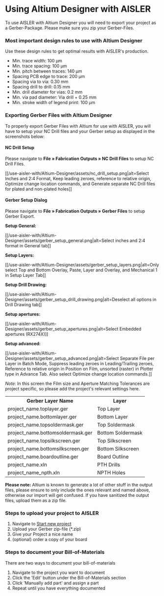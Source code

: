 <!-- --- title: Using Altium Design with AISLER -->
# Using Altium Designer with AISLER
To use AISLER with Altium Designer you will need to export your project as a Gerber-Package. Please make sure you zip your Gerber-Files. 

### Most important design rules to use with Altium Designer ###
Use these design rules to get optimal results with AISLER's production. 

- Min. trace width: 100 μm
- Min. trace spacing: 100 μm
- Min. pitch between traces: 140 μm
- Spacing PCB edge to trace: 200 μm
- Spacing via to via: 0.30 mm
- Spacing drill to drill: 0.15 mm
- Min. drill diameter for vias: 0.2 mm
- Min. via pad diameter: Via drill + 0.25 mm
- Min. stroke width of legend print: 100 μm

### Exporting Gerber Files with Altium Designer ###
To properly export Gerber Files with Altium for use with AISLER, you will have to setup your NC Drill files and your Gerber setup as displayed in the screenshots below:

#### NC Drill Setup ####

Please navigate to **File » Fabrication Outputs » NC Drill Files** to setup NC Drill Files.

[[/use-aisler-with/Altium-Designer/assets/nc_drill_setup.png|alt=Select Inches and 2:4 Format, Keep leading zeroes, reference to relative origin, Optimize change location commands, and Generate separate NC Drill files for plated and non-plated holes]]

#### Gerber Setup Dialog ####

Please navigate to **File » Fabrication Outputs » Gerber Files** to setup Gerber Export.


**Setup General:**

[[/use-aisler-with/Altium-Designer/assets/gerber_setup_general.png|alt=Select inches and 2:4 format in General tab]]


**Setup Layers:**

[[/use-aisler-with/Altium-Designer/assets/gerber_setup_layers.png|alt=Only select Top and Bottom Overlay, Paste, Layer and Overlay, and Mechanical 1 in Setup Layer Tab]]


**Setup Drill Drawing:**

[[/use-aisler-with/Altium-Designer/assets/gerber_setup_drill_drawing.png|alt=Deselect all options in Drill Drawing tab]]


**Setup apertures:**

[[/use-aisler-with/Altium-Designer/assets/gerber_setup_apertures.png|alt=Select Embedded apertures (RX274X)]]


**Setup advanced:**

[[/use-aisler-with/Altium-Designer/assets/gerber_setup_advanced.png|alt=Select Separate File per Layer in Batch Mode, Suppress leading zeroes in Leading/Trailing zeroes, Reference to relative origin in Position on Film, unsorted (raster) in Plotter type in Advance Tab. Also select Optimize change location commands.]]

*Note:* In this screen the Film size and Aperture Matching Tolerances are project specific, so please add the project's relevant settings here.


<table>
<tr><th>Gerber Layer Name</th><th>Layer</th></tr>
<tr> <td>project_name.toplayer.ger</td><td>Top Layer</td> </tr>
<tr> <td>project_name.bottomlayer.ger</td><td>Bottom Layer</td> </tr>
<tr> <td>project_name.topsoldermask.ger</td><td>Top Soldermask</td> </tr>
<tr> <td>project_name.bottomsoldermask.ger</td><td>Bottom Soldermask</td> </tr>
<tr> <td>project_name.topsilkscreen.ger</td><td>Top Silkscreen</td> </tr>
<tr> <td>project_name.bottomsilkscreen.ger</td><td>Bottom Silkscreen</td> </tr>
<tr> <td>project_name.boardoutline.ger</td><td>Board Outline</td> </tr>
<tr> <td>project_name.xln</td><td>PTH Drills</td> </tr>
<tr> <td>project_name_npth.xln</td><td>NPTH Holes</td> </tr>
</table>

**Please note:** Altium is known to generate a lot of other stuff in the output files, please ensure to only include the ones relevant and named above, otherwise our import will get confused. If you have sanitized the output files, upload them as a zip file. 

### Steps to upload your project to AISLER ###

1. Navigate to [Start new project](https://go.aisler.net/p/new "Start new Project")
2. Upload your Gerber zip-file (*.zip)
3. Give your Project a nice name
4. (optional) order a copy of your board

### Steps to document your Bill-of-Materials
There are two ways to document your bill-of-materials

1. Navigate to the project you want to document 
2. Click the 'Edit' button under the Bill-of-Materials section
3. Click 'Manually add part' and assign a part
4. Repeat until you have everything documented
